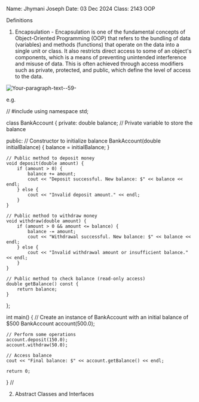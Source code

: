 Name: Jhymani Joseph
Date: 03 Dec 2024
Class: 2143 OOP

Definitions

1.  Encapsulation - Encapsulation is one of the fundamental concepts of Object-Oriented Programming (OOP) that refers to the bundling of data (variables) and methods (functions) that operate on the data into a single unit or class. It also restricts direct access to some of an object's components, which is a means of preventing unintended interference and misuse of data. This is often achieved through access modifiers such as private, protected, and public, which define the level of access to the data.
   
![Your-paragraph-text--59-](https://github.com/user-attachments/assets/c9e96748-dfa7-42b0-b7b9-94e577e3ebc6)

e.g.

// #include <iostream>
using namespace std;

class BankAccount {
private:
    double balance;  // Private variable to store the balance

public:
    // Constructor to initialize balance
    BankAccount(double initialBalance) {
        balance = initialBalance;
    }

    // Public method to deposit money
    void deposit(double amount) {
        if (amount > 0) {
            balance += amount;
            cout << "Deposit successful. New balance: $" << balance << endl;
        } else {
            cout << "Invalid deposit amount." << endl;
        }
    }

    // Public method to withdraw money
    void withdraw(double amount) {
        if (amount > 0 && amount <= balance) {
            balance -= amount;
            cout << "Withdrawal successful. New balance: $" << balance << endl;
        } else {
            cout << "Invalid withdrawal amount or insufficient balance." << endl;
        }
    }

    // Public method to check balance (read-only access)
    double getBalance() const {
        return balance;
    }
};

int main() {
    // Create an instance of BankAccount with an initial balance of $500
    BankAccount account(500.0);

    // Perform some operations
    account.deposit(150.0);
    account.withdraw(50.0);

    // Access balance
    cout << "Final balance: $" << account.getBalance() << endl;

    return 0;
} //

2. Abstract Classes and Interfaces 

